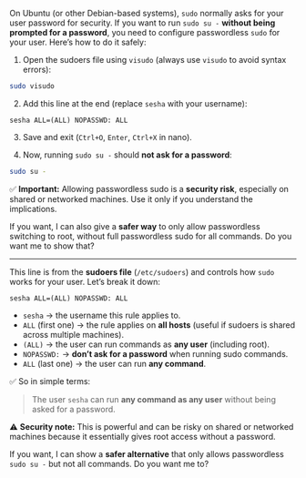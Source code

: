 On Ubuntu (or other Debian-based systems), `sudo` normally asks for your user password for security. If you want to run `sudo su -` **without being prompted for a password**, you need to configure passwordless `sudo` for your user. Here’s how to do it safely:

1. Open the sudoers file using `visudo` (always use `visudo` to avoid syntax errors):

```bash
sudo visudo
```

2. Add this line at the end (replace `sesha` with your username):

```text
sesha ALL=(ALL) NOPASSWD: ALL
```

3. Save and exit (`Ctrl+O`, `Enter`, `Ctrl+X` in nano).

4. Now, running `sudo su -` should **not ask for a password**:

```bash
sudo su -
```

✅ **Important:** Allowing passwordless sudo is a **security risk**, especially on shared or networked machines. Use it only if you understand the implications.

If you want, I can also give a **safer way** to only allow passwordless switching to root, without full passwordless sudo for all commands. Do you want me to show that?



------------------------------------------------------------------------------
This line is from the **sudoers file** (`/etc/sudoers`) and controls how `sudo` works for your user. Let’s break it down:

```
sesha ALL=(ALL) NOPASSWD: ALL
```

* `sesha` → the username this rule applies to.
* `ALL` (first one) → the rule applies on **all hosts** (useful if sudoers is shared across multiple machines).
* `(ALL)` → the user can run commands as **any user** (including root).
* `NOPASSWD:` → **don’t ask for a password** when running sudo commands.
* `ALL` (last one) → the user can run **any command**.

✅ So in simple terms:

> The user `sesha` can run **any command as any user** without being asked for a password.

⚠️ **Security note:** This is powerful and can be risky on shared or networked machines because it essentially gives root access without a password.

If you want, I can show a **safer alternative** that only allows passwordless `sudo su -` but not all commands. Do you want me to?


